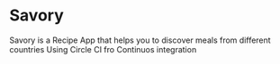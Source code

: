 # Savory
Savory is a Recipe App that helps you to discover meals from different countries
Using Circle CI fro Continuos integration
